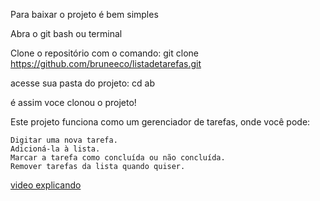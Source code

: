 Para baixar o projeto é bem simples

Abra o git bash ou terminal

Clone o repositório com o comando:
git clone https://github.com/bruneeco/listadetarefas.git

acesse sua pasta do projeto:
cd ab
 
é assim voce clonou o projeto!


Este projeto funciona como um gerenciador de tarefas, onde você pode:

    Digitar uma nova tarefa.
    Adicioná-la à lista.
    Marcar a tarefa como concluída ou não concluída.
    Remover tarefas da lista quando quiser.

 [video explicando](https://www.youtube.com/watch?v=grPpulJ3Ack)